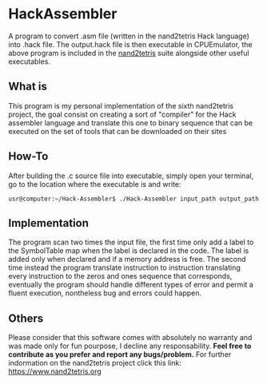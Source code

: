 # HackAssembler
A program to convert .asm file (written in the nand2tetris Hack language) into .hack file. The output.hack file is then executable in CPUEmulator, the above program is included in the [nand2tetris](https://www.nand2tetris.org) suite alongside other useful executables.

## What is
This program is my personal implementation of the sixth nand2tetris project, the goal consist on creating a sort of "compiler" for the Hack assembler language and translate this one to binary sequence that can be executed on the set of tools that can be downloaded on their sites

## How-To
After building the .c source file into executable, simply open your terminal, go to the location where the executable is and write:
```console
usr@computer:~/Hack-Assembler$ ./Hack-Assembler input_path output_path
```

## Implementation
The program scan two times the input file, the first time only add a label to the SymbolTable map when the label is declared in the code.
The label is added only when declared and if a memory address is free.
The second time instead the program translate instruction to instruction translating every instruction to the zeros and ones sequence that corresponds, eventually the program should handle different types of error and permit a fluent execution, nontheless bug and errors could happen.

## Others
Please consider that this software comes with absolutely no warranty and was made only for fun pourpose, I decline any responsability.
**Feel free to contribute as you prefer and report any bugs/problem.**
For further indormation on the nand2tetris project click this link: https://www.nand2tetris.org
